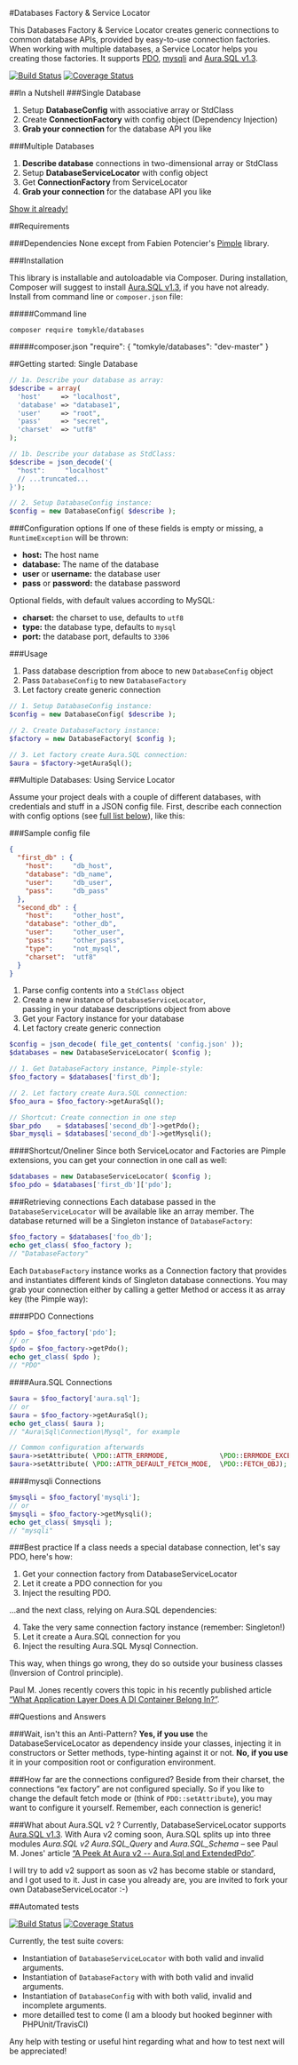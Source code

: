 #Databases Factory & Service Locator  

This Databases Factory & Service Locator creates generic connections to common database APIs, provided by easy-to-use connection factories. When working with multiple databases, a Service Locator helps you creating those factories. It supports [PDO](http://de.php.net/manual/en/book.pdo.php), [mysqli](http://www.php.net/manual/en/book.mysqli.php) and [Aura.SQL v1.3](https://github.com/auraphp/Aura.Sql/tree/master).




[![Build Status](https://travis-ci.org/tomkyle/Databases.png?branch=master)](https://travis-ci.org/tomkyle/Databases)
[![Coverage Status](https://coveralls.io/repos/tomkyle/Databases/badge.png)](https://coveralls.io/r/tomkyle/Databases)

##In a Nutshell
###Single Database
1. Setup **DatabaseConfig** with associative array or StdClass
2. Create **ConnectionFactory** with config object (Dependency Injection) 
3. **Grab your connection** for the database API you like


###Multiple Databases
1. **Describe database** connections in two-dimensional array or StdClass
2. Setup **DatabaseServiceLocator** with config object 
3. Get **ConnectionFactory** from ServiceLocator
4. **Grab your connection** for the database API you like

[Show it already!](#usage)


##Requirements

###Dependencies
None except from Fabien Potencier's [Pimple](https://github.com/fabpot/Pimple) library. 



###Installation

This library is installable and autoloadable via Composer. During installation, Composer will suggest to install [Aura.SQL v1.3](http://github.com/auraphp/Aura.Sql/tree/1.3.0), if you have not already. Install from command line or `composer.json` file:

#####Command line
    
    composer require tomykle/databases

#####composer.json
    "require": {
        "tomkyle/databases": "dev-master"
    }





##Getting started: Single Database

```php
// 1a. Describe your database as array:
$describe = array(
  'host'     => "localhost",
  'database' => "database1",
  'user'     => "root",
  'pass'     => "secret",
  'charset'  => "utf8"
);

// 1b. Describe your database as StdClass:
$describe = json_decode('{
  "host":     "localhost"
  // ...truncated...
}');

// 2. Setup DatabaseConfig instance:
$config = new DatabaseConfig( $describe );
```

###Configuration options
If one of these fields is empty or missing, a `RuntimeException` will be thrown:

- **host:** The host name
- **database:** The name of the database
- **user** or **username:** the database user
- **pass** or **password:** the database password

Optional fields, with default values according to MySQL:

- **charset:** the charset to use, defaults to `utf8`
- **type:** the database type, defaults to `mysql`
- **port:** the database port, defaults to `3306`

###Usage
1. Pass database description from aboce to new `DatabaseConfig` object
2. Pass `DatabaseConfig` to new `DatabaseFactory`
3. Let factory create generic connection 

```php
// 1. Setup DatabaseConfig instance:
$config = new DatabaseConfig( $describe );

// 2. Create DatabaseFactory instance:
$factory = new DatabaseFactory( $config );

// 3. Let factory create Aura.SQL connection:
$aura = $factory->getAuraSql();
```



##Multiple Databases: Using Service Locator

Assume your project deals with a couple of different databases, with credentials and stuff in a JSON config file. First, describe each connection with config options (see [full list below](#configuration-options)), like this:

###Sample config file
```json
{
  "first_db" : {
    "host":     "db_host",
    "database": "db_name",
    "user":     "db_user",
    "pass":     "db_pass"
  },
  "second_db" : {
    "host":     "other_host",
    "database": "other_db",
    "user":     "other_user",
    "pass":     "other_pass",
    "type":     "not_mysql",
    "charset":  "utf8"
  }
}
```

1. Parse config contents into a `StdClass` object
2. Create a new instance of `DatabaseServiceLocator`,  
   passing in your database descriptions object from above
3. Get your Factory instance for your database
4. Let factory create generic connection 

```php
$config = json_decode( file_get_contents( 'config.json' ));
$databases = new DatabaseServiceLocator( $config );

// 1. Get DatabaseFactory instance, Pimple-style:
$foo_factory = $databases['first_db'];

// 2. Let factory create Aura.SQL connection:
$foo_aura = $foo_factory->getAuraSql();

// Shortcut: Create connection in one step
$bar_pdo    = $databases['second_db']->getPdo();
$bar_mysqli = $databases['second_db']->getMysqli();
```

####Shortcut/Oneliner
Since both ServiceLocator and Factories are Pimple extensions, you can get your connection in one call as well:

```php
$databases = new DatabaseServiceLocator( $config );
$foo_pdo = $databases['first_db']['pdo'];
```


###Retrieving connections
Each database passed in the `DatabaseServiceLocator` will be available like an array member. The database returned will be a Singleton instance of `DatabaseFactory`:

```php
$foo_factory = $databases['foo_db'];  
echo get_class( $foo_factory );
// "DatabaseFactory"
```

Each `DatabaseFactory` instance works as a Connection factory that provides and instantiates different kinds of Singleton database connections. You may grab your connection either by calling a getter Method or access it as array key (the Pimple way):

####PDO Connections

```php
$pdo = $foo_factory['pdo'];
// or 
$pdo = $foo_factory->getPdo();
echo get_class( $pdo );
// "PDO"
```

####Aura.SQL Connections

```php
$aura = $foo_factory['aura.sql'];
// or 
$aura = $foo_factory->getAuraSql();
echo get_class( $aura );
// "Aura\Sql\Connection\Mysql", for example

// Common configuration afterwards
$aura->setAttribute( \PDO::ATTR_ERRMODE,             \PDO::ERRMODE_EXCEPTION );
$aura->setAttribute( \PDO::ATTR_DEFAULT_FETCH_MODE,  \PDO::FETCH_OBJ);
```



####mysqli Connections

```php
$mysqli = $foo_factory['mysqli'];
// or 
$mysqli = $foo_factory->getMysqli();
echo get_class( $mysqli );
// "mysqli"
```

###Best practice
If a class needs a special database connection, let's say PDO, here's how: 

1. Get your connection factory from DatabaseServiceLocator
2. Let it create a PDO connection for you 
3. Inject the resulting PDO. 

…and the next class, relying on Aura.SQL dependencies:

4. Take the very same connection factory instance (remember: Singleton!)
5. Let it create a Aura.SQL connection for you
6. Inject the resulting Aura.SQL Mysql Connection. 

This way, when things go wrong, they do so outside your business classes (Inversion of Control principle).

Paul M. Jones recently covers this topic in his recently published article [“What Application Layer Does A DI Container Belong In?”](http://paul-m-jones.com/archives/5914).


##Questions and Answers


###Wait, isn't this an Anti-Pattern?
**Yes, if you use** the DatabaseServiceLocator as dependency inside your classes, injecting it in constructors or Setter methods, type-hinting against it or not. **No, if you use** it in your composition root or configuration environment.


###How far are the connections configured?
Beside from their charset, the connections “ex factory” are not configured specially. So if you like to change the default fetch mode or (think of `PDO::setAttribute`), you may want to configure it yourself. Remember, each connection is generic!

###What about Aura.SQL v2 ?
Currently, DatabaseServiceLocator supports [Aura.SQL v1.3](http://github.com/auraphp/Aura.Sql/tree/1.3.0). With Aura v2 coming soon, Aura.SQL splits up into three modules *Aura.SQL v2  Aura.SQL_Query* and *Aura.SQL_Schema* – see Paul M. Jones' article [“A Peek At Aura v2 -- Aura.Sql and ExtendedPdo”](http://auraphp.com/blog/2013/10/21/aura-sql-v2-extended-pdo/). 

I will try to add v2 support as soon as v2 has become stable or standard, and I got used to it. Just in case you already are, you are invited to fork your own DatabaseServiceLocator :-)



##Automated tests

[![Build Status](https://travis-ci.org/tomkyle/Databases.png?branch=master)](https://travis-ci.org/tomkyle/Databases)
[![Coverage Status](https://coveralls.io/repos/tomkyle/Databases/badge.png)](https://coveralls.io/r/tomkyle/Databases)

Currently, the test suite covers:

- Instantiation of `DatabaseServiceLocator` with both valid and invalid arguments.
- Instantiation of `DatabaseFactory` with with both valid and invalid arguments.
- Instantiation of `DatabaseConfig` with with both valid, invalid and incomplete arguments.
- more detailled test to come (I am a bloody but hooked beginner with PHPUnit/TravisCI)

Any help with testing or useful hint regarding what and how to test next will be appreciated!


